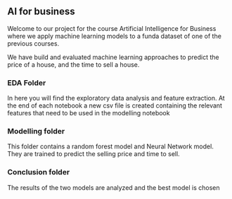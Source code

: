 ## AI for business 

Welcome to our project for the course Artificial Intelligence for Business where we apply machine learning models to a funda dataset of one of the previous courses.

We have build and evaluated machine learning approaches to predict the price of a house,  and the time to sell a house.





### EDA Folder

In here you will find the exploratory data analysis and feature extraction. At the end of each notebook a new csv file is created containing the relevant features that need to be used in the modelling notebook





### Modelling folder

This folder contains a random forest model and Neural Network model. They are trained to predict the selling price and time to sell.





### Conclusion folder

The results of the two models are analyzed and the best model is chosen
